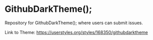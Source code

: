 # GithubDarkTheme();
Repository for GithubDarkTheme(); where users can submit issues.

Link to Theme: https://userstyles.org/styles/168350/githubdarktheme
